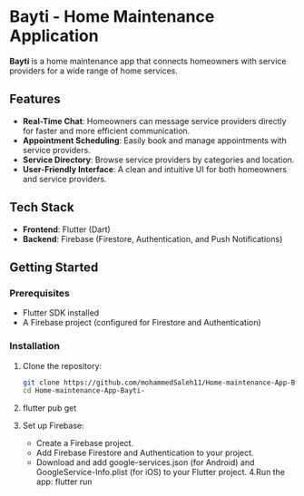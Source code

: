 # Bayti - Home Maintenance Application

**Bayti** is a home maintenance app that connects homeowners with service providers for a wide range of home services.

## Features

- **Real-Time Chat**: Homeowners can message service providers directly for faster and more efficient communication.
- **Appointment Scheduling**: Easily book and manage appointments with service providers.
- **Service Directory**: Browse service providers by categories and location.
- **User-Friendly Interface**: A clean and intuitive UI for both homeowners and service providers.

## Tech Stack

- **Frontend**: Flutter (Dart)
- **Backend**: Firebase (Firestore, Authentication, and Push Notifications)

## Getting Started

### Prerequisites

- Flutter SDK installed
- A Firebase project (configured for Firestore and Authentication)

### Installation

1. Clone the repository:

   ```bash
   git clone https://github.com/mohammedSaleh11/Home-maintenance-App-Bayti-.git
   cd Home-maintenance-App-Bayti-
2. flutter pub get
3. Set up Firebase:
   - Create a Firebase project.
   - Add Firebase Firestore and Authentication to your project.
   - Download and add google-services.json (for Android) and GoogleService-Info.plist (for iOS) to your Flutter project.
4.Run the app:
  flutter run




   
